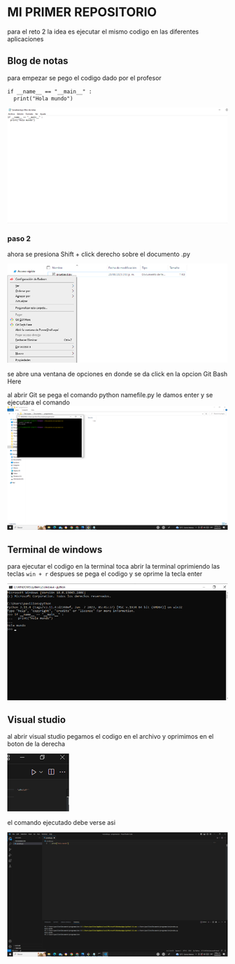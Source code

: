 # MI PRIMER REPOSITORIO
para el reto 2 la idea es ejecutar el mismo codigo en las diferentes aplicaciones 
## Blog de notas 
para empezar se pego el codigo dado por el profesor 
```
if __name__ == "__main__" :
  print("Hola mundo")
```
![](https://github.com/shalomtorress/reto2/blob/main/Captura%20de%20pantalla%20(3).png)

### paso 2
ahora se presiona Shift + click derecho sobre el documento .py

![](https://github.com/shalomtorress/reto2/blob/main/Captura%20de%20pantalla%20(4).png)

se abre una ventana de opciones en donde se da click en la opcion Git Bash Here 

al abrir Git se pega el comando python namefile.py 
le damos enter y se ejecutara el comando 
![](https://github.com/shalomtorress/reto2/blob/main/Captura%20de%20pantalla%20(5).png)
## Terminal de windows 
para ejecutar el codigo en la terminal toca abrir la terminal oprimiendo las teclas 
`win + r`
despues se pega el codigo y se oprime la tecla enter 

![](https://github.com/shalomtorress/reto2/blob/main/Captura%20de%20pantalla%20(6).png)

## Visual studio
al abrir visual studio pegamos el codigo en el archivo y oprimimos en el boton de la derecha

![](https://github.com/shalomtorress/reto2/blob/main/Captura%20de%20pantalla%20(8).png)

el comando ejecutado debe verse asi 

![](https://github.com/shalomtorress/reto2/blob/main/Captura%20de%20pantalla%20(7).png)






